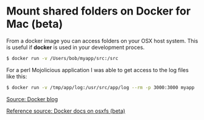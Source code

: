 # Mount shared folders on Docker for Mac (beta)

From a docker image you can access folders on your OSX host system. This is useful if **docker** is used in your development proces.

```bash
$ docker run -v /Users/bob/myapp/src:/src
```

For a perl Mojolicious application I was able to get access to the log files like this:

```bash
$ docker run -v /tmp/app/log:/usr/src/app/log --rm -p 3000:3000 myapp
```

[Source: Docker blog](https://blog.docker.com/2014/10/docker-1-3-signed-images-process-injection-security-options-mac-shared-directories/)

[Reference source: Docker docs on osxfs (beta)](https://beta.docker.com/docs/mac/osxfs/)